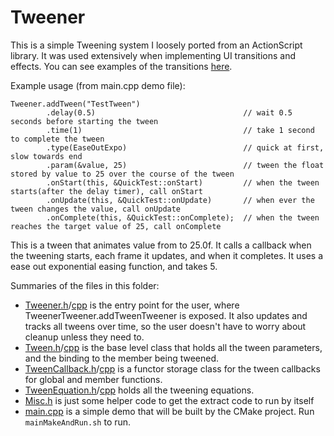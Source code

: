 # Tweener

This is a simple Tweening system I loosely ported from an ActionScript library.  It was used extensively when implementing UI transitions and effects.  You can see examples of the transitions [here](http://hosted.zeh.com.br/tweener/docs/en-us/misc/transitions.html).

Example usage (from main.cpp demo file):
```
Tweener.addTween("TestTween")
        .delay(0.5)                                 // wait 0.5 seconds before starting the tween
        .time(1)                                    // take 1 second to complete the tween
        .type(EaseOutExpo)                          // quick at first, slow towards end
        .param(&value, 25)                          // tween the float stored by value to 25 over the course of the tween
        .onStart(this, &QuickTest::onStart)         // when the tween starts(after the delay timer), call onStart
        .onUpdate(this, &QuickTest::onUpdate)       // when ever the tween changes the value, call onUpdate
        .onComplete(this, &QuickTest::onComplete);  // when the tween reaches the target value of 25, call onComplete
```

This is a tween that animates value from to 25.0f.  It calls a callback when the tweening starts, each frame it updates, and when it completes.  It uses a ease out exponential easing function, and takes 5.

Summaries of the files in this folder: 

* [Tweener.h](Tweener.h)/[cpp](Tweener.cpp) is the entry point for the user, where TweenerTweener.addTweenTweener is exposed.  It also updates and tracks all tweens over time, so the user doesn't have to worry about cleanup unless they need to.
* [Tween.h](Tween.h)/[cpp](Tween.cpp) is the base level class that holds all the tween parameters, and the binding to the member being tweened.
* [TweenCallback.h](TweenCallback.h)/[cpp](TweenCallback.cpp) is a functor storage class for the tween callbacks for global and member functions. 
* [TweenEquation.h](TweenEquation.h)/[cpp](TweenEquation.cpp) holds all the tweening equations.
* [Misc.h](Misc.h) is just some helper code to get the extract code to run by itself
* [main.cpp](main.cpp) is a simple demo that will be built by the CMake project.  Run `mainMakeAndRun.sh` to run.
